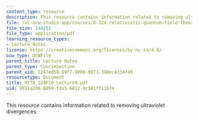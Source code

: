 ```yaml
---
content_type: resource
description: This resource contains information related to removing ultraviolet divergences.
file: /ol-ocw-studio-app/courses/8-324-relativistic-quantum-field-theory-ii-fall-2010/9931a2068899fda568129c581ff11674_MIT8_324F10_Lecture9.pdf
file_size: 140251
file_type: application/pdf
learning_resource_types:
- Lecture Notes
license: https://creativecommons.org/licenses/by-nc-sa/4.0/
ocw_type: OCWFile
parent_title: Lecture Notes
parent_type: CourseSection
parent_uid: 1247ed58-69f7-9088-8d73-398ec4334f45
resourcetype: Document
title: MIT8_324F10_Lecture9.pdf
uid: 9931a206-8899-fda5-6812-9c581ff11674
---
```

This resource contains information related to removing ultraviolet divergences.